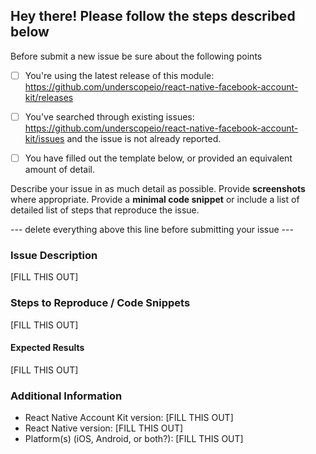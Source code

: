 ## Hey there! Please follow the steps described below

Before submit a new issue be sure about the following points

- [ ] You're using the latest release of this module: https://github.com/underscopeio/react-native-facebook-account-kit/releases

- [ ] You've searched through existing issues: https://github.com/underscopeio/react-native-facebook-account-kit/issues and the issue is not already reported.

- [ ] You have filled out the template below, or provided an equivalent amount of detail.

Describe your issue in as much detail as possible. Provide **screenshots** where appropriate. Provide a **minimal code snippet** or include a list of detailed list of steps that reproduce the issue.

--- delete everything above this line before submitting your issue ---

### Issue Description

[FILL THIS OUT]

### Steps to Reproduce / Code Snippets

[FILL THIS OUT]

#### Expected Results

[FILL THIS OUT]

### Additional Information

* React Native Account Kit version: [FILL THIS OUT]
* React Native version: [FILL THIS OUT]
* Platform(s) (iOS, Android, or both?): [FILL THIS OUT]
